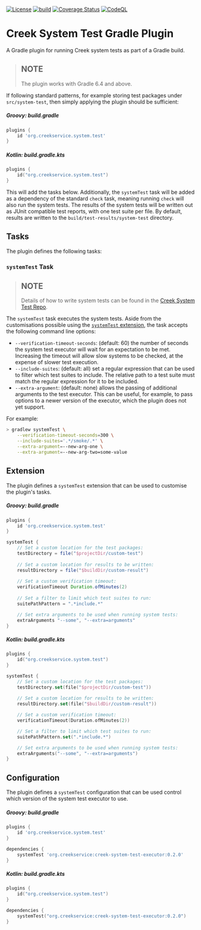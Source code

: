 [![License](https://img.shields.io/badge/License-Apache%202.0-blue.svg)](https://opensource.org/licenses/Apache-2.0)
[![build](https://github.com/creek-service/creek-system-test-gradle-plugin/actions/workflows/gradle.yml/badge.svg)](https://github.com/creek-service/creek-system-test-gradle-plugin/actions/workflows/gradle.yml)
[![Coverage Status](https://coveralls.io/repos/github/creek-service/creek-system-test-gradle-plugin/badge.svg?branch=main)](https://coveralls.io/github/creek-service/creek-system-test-gradle-plugin?branch=main)
[![CodeQL](https://github.com/creek-service/creek-system-test-gradle-plugin/actions/workflows/codeql.yml/badge.svg)](https://github.com/creek-service/creek-system-test-gradle-plugin/actions/workflows/codeql.yml)

# Creek System Test Gradle Plugin

A Gradle plugin for running Creek system tests as part of a Gradle build.

> ## NOTE
> The plugin works with Gradle 6.4 and above.

If following standard patterns, for example storing test packages under `src/system-test`, then simply applying
the plugin should be sufficient:

##### Groovy: build.gradle
```groovy
plugins {
    id 'org.creekservice.system.test'
}
```

##### Kotlin: build.gradle.kts
```kotlin
plugins {
    id("org.creekservice.system.test")
}
```

This will add the tasks below. Additionally, the `systemTest` task will be added as a dependency of the standard `check` 
task, meaning running `check` will also run the system tests.  The results of the system tests will be written out
as JUnit compatible test reports, with one test suite per file. By default, results are written to the 
`build/test-results/system-test` directory.

## Tasks

The plugin defines the following tasks:

### `systemTest` Task

> ## NOTE
> Details of how to write system tests can be found in the [Creek System Test Repo][1].

The `systemTest` task executes the system tests. Aside from the customisations possible using the 
[`systemTest` extension](#extension), the task accepts the following command line options:

* `--verification-timeout-seconds`: (default: 60) the number of seconds the system test executor will wait for an 
   expectation to be met. Increasing the timeout will allow slow systems to be checked, at the expense of slower 
   test execution.
* `--include-suites`: (default: all) set a regular expression that can be used to filter which test suites to include.
   The relative path to a test suite must match the regular expression for it to be included.   
* `--extra-argument`: (default: none) allows the passing of additional arguments to the test executor. This can be 
  useful, for example, to pass options to a newer version of the executor, which the plugin does not yet support.

For example:
```bash
> gradlew systemTest \
    --verification-timeout-seconds=300 \
    --include-suites='.*/smoke/.*' \
    --extra-argument=--new-arg-one \
    --extra-argument=--new-arg-two=some-value
```

## Extension

The plugin defines a `systemTest` extension that can be used to customise the plugin's tasks. 

##### Groovy: build.gradle
```groovy
plugins {
    id 'org.creekservice.system.test'
}

systemTest {
    // Set a custom location for the test packages:
    testDirectory = file("$projectDir/custom-test")
    
    // Set a custom location for results to be written:
    resultDirectory = file("$buildDir/custom-result")
    
    // Set a custom verification timeout:
    verificationTimeout Duration.ofMinutes(2)
    
    // Set a filter to limit which test suites to run: 
    suitePathPattern = ".*include.*"

    // Set extra arguments to be used when running system tests:
    extraArguments "--some", "--extra=arguments"
}
```

##### Kotlin: build.gradle.kts
```kotlin
plugins {
    id("org.creekservice.system.test")
}

systemTest {
    // Set a custom location for the test packages:
    testDirectory.set(file("$projectDir/custom-test"))
    
    // Set a custom location for results to be written:
    resultDirectory.set(file("$buildDir/custom-result"))

    // Set a custom verification timeout:
    verificationTimeout(Duration.ofMinutes(2))

    // Set a filter to limit which test suites to run:
    suitePathPattern.set(".*include.*")

    // Set extra arguments to be used when running system tests:
    extraArguments("--some", "--extra=arguments")
}
```

## Configuration

The plugin defines a `systemTest` configuration that can be used control which version of the system test executor to
use. 

##### Groovy: build.gradle
```groovy
plugins {
    id 'org.creekservice.system.test'
}

dependencies {
    systemTest 'org.creekservice:creek-system-test-executor:0.2.0'
}
```

##### Kotlin: build.gradle.kts
```kotlin
plugins {
    id("org.creekservice.system.test")
}

dependencies {
    systemTest("org.creekservice:creek-system-test-executor:0.2.0")
}
```

[1]: https://github.com/creek-service/creek-system-test